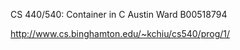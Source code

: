 CS 440/540: Container in C
Austin Ward
B00518794

http://www.cs.binghamton.edu/~kchiu/cs540/prog/1/
